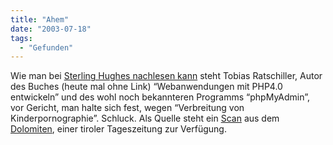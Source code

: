 ```yaml
---
title: "Ahem"
date: "2003-07-18"
tags:
  - "Gefunden"
---
```


Wie man bei [Sterling Hughes nachlesen kann](http://www.edwardbear.org/blog/archives/000215.html "Sterling Hughes") steht Tobias Ratschiller, Autor des Buches (heute mal ohne Link) “Webanwendungen mit PHP4.0 entwickeln” und des wohl noch bekannteren Programms “phpMyAdmin”, vor Gericht, man halte sich fest, wegen “Verbreitung von Kinderpornographie”. Schluck. Als Quelle steht ein [Scan](http://www.edwardbear.org/ratschiller.png) aus dem [Dolomiten](http://www.dolomiten.it/), einer tiroler Tageszeitung zur Verfügung.
